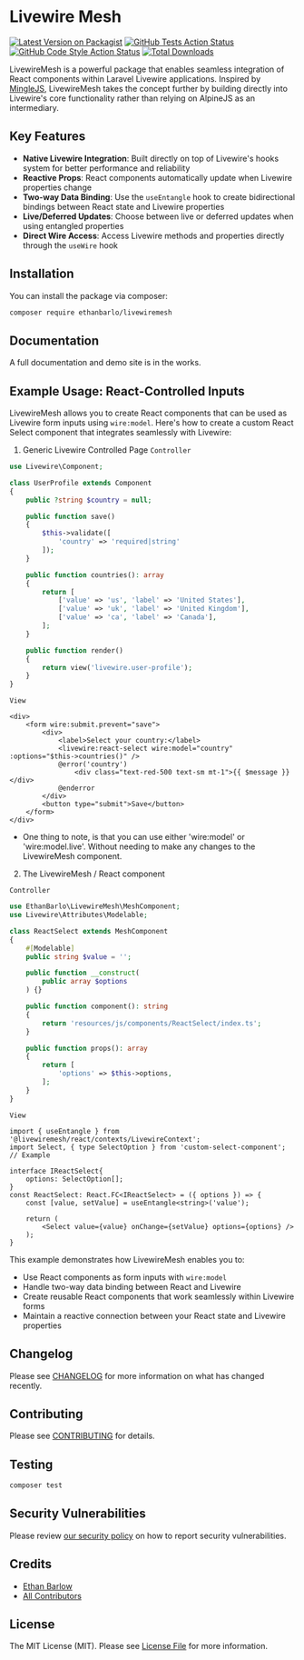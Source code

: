 # Livewire Mesh

[![Latest Version on Packagist](https://img.shields.io/packagist/v/ethanbarlo/livewiremesh.svg?style=flat-square)](https://packagist.org/packages/ethanbarlo/livewiremesh)
[![GitHub Tests Action Status](https://img.shields.io/github/actions/workflow/status/ethanbarlo/livewiremesh/run-tests.yml?branch=main&label=tests&style=flat-square)](https://github.com/ethanbarlo/livewiremesh/actions?query=workflow%3Arun-tests+branch%3Amain)
[![GitHub Code Style Action Status](https://img.shields.io/github/actions/workflow/status/ethanbarlo/livewiremesh/fix-php-code-style-issues.yml?branch=main&label=code%20style&style=flat-square)](https://github.com/ethanbarlo/livewiremesh/actions?query=workflow%3A"Fix+PHP+code+style+issues"+branch%3Amain)
[![Total Downloads](https://img.shields.io/packagist/dt/ethanbarlo/livewiremesh.svg?style=flat-square)](https://packagist.org/packages/ethanbarlo/livewiremesh)

LivewireMesh is a powerful package that enables seamless integration of React components within Laravel Livewire applications. Inspired by [MingleJS](https://github.com/ijpatricio/mingle), LivewireMesh takes the concept further by building directly into Livewire's core functionality rather than relying on AlpineJS as an intermediary.

## Key Features

- **Native Livewire Integration**: Built directly on top of Livewire's hooks system for better performance and reliability
- **Reactive Props**: React components automatically update when Livewire properties change
- **Two-way Data Binding**: Use the `useEntangle` hook to create bidirectional bindings between React state and Livewire properties
- **Live/Deferred Updates**: Choose between live or deferred updates when using entangled properties
- **Direct Wire Access**: Access Livewire methods and properties directly through the `useWire` hook


## Installation

You can install the package via composer:

```bash
composer require ethanbarlo/livewiremesh
```

## Documentation
A full documentation and demo site is in the works.


## Example Usage: React-Controlled Inputs

LivewireMesh allows you to create React components that can be used as Livewire form inputs using `wire:model`. Here's how to create a custom React Select component that integrates seamlessly with Livewire:

1. Generic Livewire Controlled Page
`Controller`
```php
use Livewire\Component;

class UserProfile extends Component
{
    public ?string $country = null;

    public function save()
    {
        $this->validate([
            'country' => 'required|string'
        ]);
    }

    public function countries(): array
    {
        return [
            ['value' => 'us', 'label' => 'United States'],
            ['value' => 'uk', 'label' => 'United Kingdom'],
            ['value' => 'ca', 'label' => 'Canada'],
        ];
    }

    public function render()
    {
        return view('livewire.user-profile');
    }
}
```

`View`
```blade
<div>
    <form wire:submit.prevent="save">
        <div>
            <label>Select your country:</label>
            <livewire:react-select wire:model="country" :options="$this->countries()" />
            @error('country')
                <div class="text-red-500 text-sm mt-1">{{ $message }}</div>
            @enderror
        </div>
        <button type="submit">Save</button>
    </form>
</div>
```
* One thing to note, is that you can use either 'wire:model' or 'wire:model.live'. Without needing to make any changes to the LivewireMesh component.


2. The LivewireMesh / React component

`Controller`
```php
use EthanBarlo\LivewireMesh\MeshComponent;
use Livewire\Attributes\Modelable;

class ReactSelect extends MeshComponent
{
    #[Modelable]
    public string $value = '';

    public function __construct(
        public array $options
    ) {}

    public function component(): string
    {
        return 'resources/js/components/ReactSelect/index.ts';
    }

    public function props(): array
    {
        return [
            'options' => $this->options,
        ];
    }
}
```

`View`
```tsx
import { useEntangle } from '@livewiremesh/react/contexts/LivewireContext';
import Select, { type SelectOption } from 'custom-select-component'; // Example

interface IReactSelect{
    options: SelectOption[];
}
const ReactSelect: React.FC<IReactSelect> = ({ options }) => {
    const [value, setValue] = useEntangle<string>('value');

    return (
        <Select value={value} onChange={setValue} options={options} />
    );
}
```

This example demonstrates how LivewireMesh enables you to:
- Use React components as form inputs with `wire:model`
- Handle two-way data binding between React and Livewire
- Create reusable React components that work seamlessly within Livewire forms
- Maintain a reactive connection between your React state and Livewire properties



## Changelog

Please see [CHANGELOG](CHANGELOG.md) for more information on what has changed recently.

## Contributing

Please see [CONTRIBUTING](CONTRIBUTING.md) for details.

## Testing

```bash
composer test
```

## Security Vulnerabilities

Please review [our security policy](../../security/policy) on how to report security vulnerabilities.

## Credits

- [Ethan Barlow](https://github.com/EthanBarlo)
- [All Contributors](../../contributors)

## License

The MIT License (MIT). Please see [License File](LICENSE.md) for more information.
